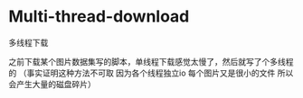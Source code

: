# Multi-thread-download
多线程下载

之前下载某个图片数据集写的脚本，单线程下载感觉太慢了，然后就写了个多线程的
（事实证明这种方法不可取  因为各个线程独立io 每个图片又是很小的文件 所以会产生大量的磁盘碎片）
